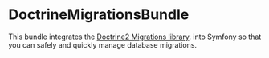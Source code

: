 DoctrineMigrationsBundle
========================

This bundle integrates the [Doctrine2 Migrations library](http://www.doctrine-project.org/projects/migrations).
into Symfony so that you can safely and quickly manage database migrations.

